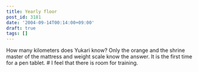 ```yaml
---
title: Yearly floor
post_id: 3181
date: '2004-09-14T00:14:00+09:00'
draft: true
tags: []
---
```


How many kilometers does Yukari know? Only the orange and the shrine master of the mattress and weight scale know the answer. It is the first time for a pen tablet. # I feel that there is room for training.

